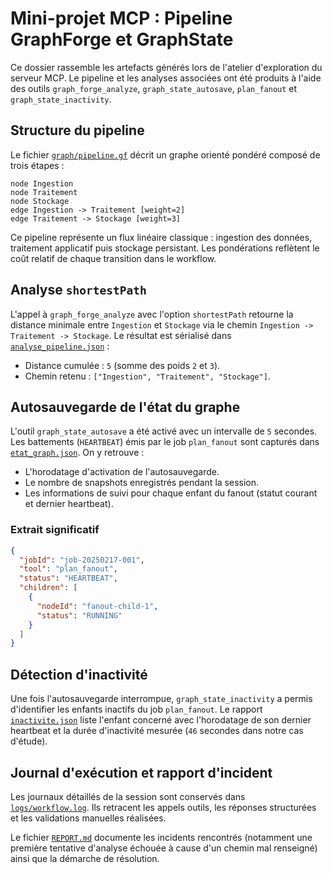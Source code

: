 # Mini-projet MCP : Pipeline GraphForge et GraphState

Ce dossier rassemble les artefacts générés lors de l'atelier d'exploration du serveur MCP. Le pipeline et les analyses associées ont été produits à l'aide des outils `graph_forge_analyze`, `graph_state_autosave`, `plan_fanout` et `graph_state_inactivity`.

## Structure du pipeline

Le fichier [`graph/pipeline.gf`](graph/pipeline.gf) décrit un graphe orienté pondéré composé de trois étapes :

```
node Ingestion
node Traitement
node Stockage
edge Ingestion -> Traitement [weight=2]
edge Traitement -> Stockage [weight=3]
```

Ce pipeline représente un flux linéaire classique : ingestion des données, traitement applicatif puis stockage persistant. Les pondérations reflètent le coût relatif de chaque transition dans le workflow.

## Analyse `shortestPath`

L'appel à `graph_forge_analyze` avec l'option `shortestPath` retourne la distance minimale entre `Ingestion` et `Stockage` via le chemin `Ingestion -> Traitement -> Stockage`. Le résultat est sérialisé dans [`analyse_pipeline.json`](analyse_pipeline.json) :

- Distance cumulée : `5` (somme des poids `2` et `3`).
- Chemin retenu : `["Ingestion", "Traitement", "Stockage"]`.

## Autosauvegarde de l'état du graphe

L'outil `graph_state_autosave` a été activé avec un intervalle de `5` secondes. Les battements (`HEARTBEAT`) émis par le job `plan_fanout` sont capturés dans [`etat_graph.json`](etat_graph.json). On y retrouve :

- L'horodatage d'activation de l'autosauvegarde.
- Le nombre de snapshots enregistrés pendant la session.
- Les informations de suivi pour chaque enfant du fanout (statut courant et dernier heartbeat).

### Extrait significatif

```json
{
  "jobId": "job-20250217-001",
  "tool": "plan_fanout",
  "status": "HEARTBEAT",
  "children": [
    {
      "nodeId": "fanout-child-1",
      "status": "RUNNING"
    }
  ]
}
```

## Détection d'inactivité

Une fois l'autosauvegarde interrompue, `graph_state_inactivity` a permis d'identifier les enfants inactifs du job `plan_fanout`. Le rapport [`inactivite.json`](inactivite.json) liste l'enfant concerné avec l'horodatage de son dernier heartbeat et la durée d'inactivité mesurée (`46` secondes dans notre cas d'étude).

## Journal d'exécution et rapport d'incident

Les journaux détaillés de la session sont conservés dans [`logs/workflow.log`](logs/workflow.log). Ils retracent les appels outils, les réponses structurées et les validations manuelles réalisées.

Le fichier [`REPORT.md`](REPORT.md) documente les incidents rencontrés (notamment une première tentative d'analyse échouée à cause d'un chemin mal renseigné) ainsi que la démarche de résolution.
